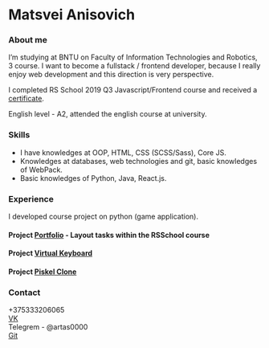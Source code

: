 # Matsvei Anisovich

### About me
 I’m studying at BNTU on Faculty of Information Technologies and Robotics, 3 course. I want to become a fullstack / frontend developer, because I really enjoy web development and this direction is very perspective.
 
 I completed RS School 2019 Q3 Javascript/Frontend course and received a [certificate](https://app.rs.school/certificate/opuod8g1).
 
 English level - A2, attended the english course at university.

### Skills
* I have knowledges at OOP, HTML, CSS (SCSS/Sass), Core JS.
* Knowledges at databases, web technologies and git, basic knowledges of WebPack.
* Basic knowledges of Python, Java, React.js.

### Experience
I developed course project on python (game application).
#### Project [Portfolio](https://artas0000.github.io/portfolio-public/) - Layout tasks within the RSSchool course
#### Project [Virtual Keyboard](https://artas0000.github.io/virtual-keyboard/)
#### Project [Piskel Clone](https://artas0000.github.io/piskel-clone/dist/index.html)

### Сontact  
 +375333206065    
 [VK](https://vk.com/artas0000)    
 Telegrem - @artas0000   
 [Git](https://github.com/artas0000)
